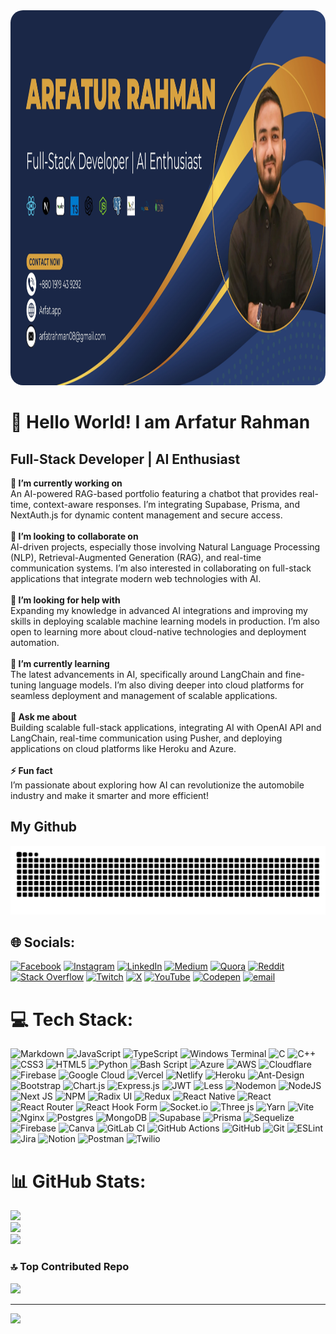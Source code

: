 <img src="Arfatur-rahman-web-banner.jpg" alt="GitHub Banner" width="100%" height="600px" style="border-radius:20px;" />

# 💫 Hello World! I am Arfatur Rahman

## Full-Stack Developer | AI Enthusiast

**🔭 I’m currently working on** <br>An AI-powered RAG-based portfolio featuring a chatbot that provides real-time, context-aware responses. I’m integrating Supabase, Prisma, and NextAuth.js for dynamic content management and secure access.<br><br>**👯 I’m looking to collaborate on** <br>AI-driven projects, especially those involving Natural Language Processing (NLP), Retrieval-Augmented Generation (RAG), and real-time communication systems. I’m also interested in collaborating on full-stack applications that integrate modern web technologies with AI.<br><br>**🤝 I’m looking for help with** <br>Expanding my knowledge in advanced AI integrations and improving my skills in deploying scalable machine learning models in production. I’m also open to learning more about cloud-native technologies and deployment automation.<br><br>**🌱 I’m currently learning** <br>The latest advancements in AI, specifically around LangChain and fine-tuning language models. I’m also diving deeper into cloud platforms for seamless deployment and management of scalable applications.<br><br>**💬 Ask me about** <br>Building scalable full-stack applications, integrating AI with OpenAI API and LangChain, real-time communication using Pusher, and deploying applications on cloud platforms like Heroku and Azure.<br><br>**⚡ Fun fact** <br>I’m passionate about exploring how AI can revolutionize the automobile industry and make it smarter and more efficient!

## My Github

<picture>
  <source media="(prefers-color-scheme: dark)" srcset="https://raw.githubusercontent.com/arfat-xyz/arfat-xyz/output/github-snake-dark.svg" />
  <source media="(prefers-color-scheme: light)" srcset="https://raw.githubusercontent.com/arfat-xyz/arfat-xyz/output/github-snake.svg" />
  <img alt="github-snake" src="https://raw.githubusercontent.com/arfat-xyz/arfat-xyz/output/github-snake.svg" />
</picture>

## 🌐 Socials:

[![Facebook](https://img.shields.io/badge/Facebook-%231877F2.svg?logo=Facebook&logoColor=white)](https://facebook.com/arfat.xyz) [![Instagram](https://img.shields.io/badge/Instagram-%23E4405F.svg?logo=Instagram&logoColor=white)](https://instagram.com/arfatapp) [![LinkedIn](https://img.shields.io/badge/LinkedIn-%230077B5.svg?logo=linkedin&logoColor=white)](https://linkedin.com/in/arfat-rahman) [![Medium](https://img.shields.io/badge/Medium-12100E?logo=medium&logoColor=white)](https://medium.com/@@arfatxyz) [![Quora](https://img.shields.io/badge/Quora-%23B92B27.svg?logo=Quora&logoColor=white)](https://quora.com/profile/arfatur-rahman) [![Reddit](https://img.shields.io/badge/Reddit-%23FF4500.svg?logo=Reddit&logoColor=white)](https://reddit.com/user/Leading_Mix2494/) [![Stack Overflow](https://img.shields.io/badge/-Stackoverflow-FE7A16?logo=stack-overflow&logoColor=white)](https://stackoverflow.com/users/12746154) [![Twitch](https://img.shields.io/badge/Twitch-%239146FF.svg?logo=Twitch&logoColor=white)](https://twitch.tv/arfatapp) [![X](https://img.shields.io/badge/X-black.svg?logo=X&logoColor=white)](https://x.com/arfatapp) [![YouTube](https://img.shields.io/badge/YouTube-%23FF0000.svg?logo=YouTube&logoColor=white)](https://youtube.com/@@arfatapp) [![Codepen](https://img.shields.io/badge/Codepen-000000?logo=codepen&logoColor=white)](https://codepen.io/arfatapp) [![email](https://img.shields.io/badge/Email-D14836?logo=gmail&logoColor=white)](mailto:arfatrahman08@gmail.com)

# 💻 Tech Stack:

![Markdown](https://img.shields.io/badge/markdown-%23000000.svg?style=plastic&logo=markdown&logoColor=white) ![JavaScript](https://img.shields.io/badge/javascript-%23323330.svg?style=plastic&logo=javascript&logoColor=%23F7DF1E) ![TypeScript](https://img.shields.io/badge/typescript-%23007ACC.svg?style=plastic&logo=typescript&logoColor=white) ![Windows Terminal](https://img.shields.io/badge/Windows%20Terminal-%234D4D4D.svg?style=plastic&logo=windows-terminal&logoColor=white) ![C](https://img.shields.io/badge/c-%2300599C.svg?style=plastic&logo=c&logoColor=white) ![C++](https://img.shields.io/badge/c++-%2300599C.svg?style=plastic&logo=c%2B%2B&logoColor=white) ![CSS3](https://img.shields.io/badge/css3-%231572B6.svg?style=plastic&logo=css3&logoColor=white) ![HTML5](https://img.shields.io/badge/html5-%23E34F26.svg?style=plastic&logo=html5&logoColor=white) ![Python](https://img.shields.io/badge/python-3670A0?style=plastic&logo=python&logoColor=ffdd54) ![Bash Script](https://img.shields.io/badge/bash_script-%23121011.svg?style=plastic&logo=gnu-bash&logoColor=white) ![Azure](https://img.shields.io/badge/azure-%230072C6.svg?style=plastic&logo=microsoftazure&logoColor=white) ![AWS](https://img.shields.io/badge/AWS-%23FF9900.svg?style=plastic&logo=amazon-aws&logoColor=white) ![Cloudflare](https://img.shields.io/badge/Cloudflare-F38020?style=plastic&logo=Cloudflare&logoColor=white) ![Firebase](https://img.shields.io/badge/firebase-%23039BE5.svg?style=plastic&logo=firebase) ![Google Cloud](https://img.shields.io/badge/GoogleCloud-%234285F4.svg?style=plastic&logo=google-cloud&logoColor=white) ![Vercel](https://img.shields.io/badge/vercel-%23000000.svg?style=plastic&logo=vercel&logoColor=white) ![Netlify](https://img.shields.io/badge/netlify-%23000000.svg?style=plastic&logo=netlify&logoColor=#00C7B7) ![Heroku](https://img.shields.io/badge/heroku-%23430098.svg?style=plastic&logo=heroku&logoColor=white) ![Ant-Design](https://img.shields.io/badge/-AntDesign-%230170FE?style=plastic&logo=ant-design&logoColor=white) ![Bootstrap](https://img.shields.io/badge/bootstrap-%238511FA.svg?style=plastic&logo=bootstrap&logoColor=white) ![Chart.js](https://img.shields.io/badge/chart.js-F5788D.svg?style=plastic&logo=chart.js&logoColor=white) ![Express.js](https://img.shields.io/badge/express.js-%23404d59.svg?style=plastic&logo=express&logoColor=%2361DAFB) ![JWT](https://img.shields.io/badge/JWT-black?style=plastic&logo=JSON%20web%20tokens) ![Less](https://img.shields.io/badge/less-2B4C80?style=plastic&logo=less&logoColor=white) ![Nodemon](https://img.shields.io/badge/NODEMON-%23323330.svg?style=plastic&logo=nodemon&logoColor=%BBDEAD) ![NodeJS](https://img.shields.io/badge/node.js-6DA55F?style=plastic&logo=node.js&logoColor=white) ![Next JS](https://img.shields.io/badge/Next-black?style=plastic&logo=next.js&logoColor=white) ![NPM](https://img.shields.io/badge/NPM-%23CB3837.svg?style=plastic&logo=npm&logoColor=white) ![Radix UI](https://img.shields.io/badge/radix%20ui-161618.svg?style=plastic&logo=radix-ui&logoColor=white) ![Redux](https://img.shields.io/badge/redux-%23593d88.svg?style=plastic&logo=redux&logoColor=white) ![React Native](https://img.shields.io/badge/react_native-%2320232a.svg?style=plastic&logo=react&logoColor=%2361DAFB) ![React](https://img.shields.io/badge/react-%2320232a.svg?style=plastic&logo=react&logoColor=%2361DAFB) ![React Router](https://img.shields.io/badge/React_Router-CA4245?style=plastic&logo=react-router&logoColor=white) ![React Hook Form](https://img.shields.io/badge/React%20Hook%20Form-%23EC5990.svg?style=plastic&logo=reacthookform&logoColor=white) ![Socket.io](https://img.shields.io/badge/Socket.io-black?style=plastic&logo=socket.io&badgeColor=010101) ![Three js](https://img.shields.io/badge/threejs-black?style=plastic&logo=three.js&logoColor=white) ![Yarn](https://img.shields.io/badge/yarn-%232C8EBB.svg?style=plastic&logo=yarn&logoColor=white) ![Vite](https://img.shields.io/badge/vite-%23646CFF.svg?style=plastic&logo=vite&logoColor=white) ![Nginx](https://img.shields.io/badge/nginx-%23009639.svg?style=plastic&logo=nginx&logoColor=white) ![Postgres](https://img.shields.io/badge/postgres-%23316192.svg?style=plastic&logo=postgresql&logoColor=white) ![MongoDB](https://img.shields.io/badge/MongoDB-%234ea94b.svg?style=plastic&logo=mongodb&logoColor=white) ![Supabase](https://img.shields.io/badge/Supabase-3ECF8E?style=plastic&logo=supabase&logoColor=white) ![Prisma](https://img.shields.io/badge/Prisma-3982CE?style=plastic&logo=Prisma&logoColor=white) ![Sequelize](https://img.shields.io/badge/Sequelize-52B0E7?style=plastic&logo=Sequelize&logoColor=white) ![Firebase](https://img.shields.io/badge/firebase-a08021?style=plastic&logo=firebase&logoColor=ffcd34) ![Canva](https://img.shields.io/badge/Canva-%2300C4CC.svg?style=plastic&logo=Canva&logoColor=white) ![GitLab CI](https://img.shields.io/badge/gitlab%20CI-%23181717.svg?style=plastic&logo=gitlab&logoColor=white) ![GitHub Actions](https://img.shields.io/badge/github%20actions-%232671E5.svg?style=plastic&logo=githubactions&logoColor=white) ![GitHub](https://img.shields.io/badge/github-%23121011.svg?style=plastic&logo=github&logoColor=white) ![Git](https://img.shields.io/badge/git-%23F05033.svg?style=plastic&logo=git&logoColor=white) ![ESLint](https://img.shields.io/badge/ESLint-4B3263?style=plastic&logo=eslint&logoColor=white) ![Jira](https://img.shields.io/badge/jira-%230A0FFF.svg?style=plastic&logo=jira&logoColor=white) ![Notion](https://img.shields.io/badge/Notion-%23000000.svg?style=plastic&logo=notion&logoColor=white) ![Postman](https://img.shields.io/badge/Postman-FF6C37?style=plastic&logo=postman&logoColor=white) ![Twilio](https://img.shields.io/badge/Twilio-F22F46?style=plastic&logo=Twilio&logoColor=white)

# 📊 GitHub Stats:

![](https://github-readme-stats.vercel.app/api?username=arfat-xyz&theme=dark&hide_border=false&include_all_commits=false&count_private=false)<br/>
![](https://nirzak-streak-stats.vercel.app/?user=arfat-xyz&theme=dark&hide_border=false)<br/>
![](https://github-readme-stats.vercel.app/api/top-langs/?username=arfat-xyz&theme=dark&hide_border=false&include_all_commits=false&count_private=false&layout=compact)

### 🔝 Top Contributed Repo

![](https://github-contributor-stats.vercel.app/api?username=arfat-xyz&limit=5&theme=dark&combine_all_yearly_contributions=true)

---

[![](https://visitcount.itsvg.in/api?id=arfat-xyz&icon=0&color=2)](https://visitcount.itsvg.in)

<!-- Proudly created with GPRM ( https://gprm.itsvg.in ) -->
